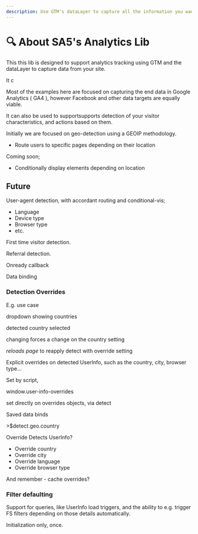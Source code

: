 ```yaml
---
description: Use GTM's dataLayer to capture all the information you want from your site.
---
```


# 🔍 About SA5's Analytics Lib

This this lib is designed to support analytics tracking using GTM and the dataLayer to capture data from your site. &#x20;

It c

Most of the examples here are focused on capturing the end data in Google Analytics ( GA4 ), however Facebook and other data targets are equally viable.

It can also be used to supportsupports detection of your visitor characteristics, and actions based on them.

Initially we are focused on geo-detection using a GEOIP methodology.&#x20;

* Route users to specific pages depending on their location&#x20;

Coming soon;&#x20;

* Conditionally display elements depending on location &#x20;

## Future

User-agent detection, with accordant routing and conditional-vis;

* Language
* Device type
* Browser type
* etc.&#x20;

First time visitor detection.&#x20;

Referral detection.&#x20;

Onready callback&#x20;

Data binding&#x20;



### Detection Overrides

E.g. use case

dropdown showing countries

detected country selected&#x20;

changing forces a change on the country setting

_reloads page_ to reapply detect with override setting&#x20;



Explicit overrides on detected UserInfo, such as the country, city, browser type...&#x20;

Set by script,&#x20;

window.user-info-overrides&#x20;

set directly on overrides objects, via detect&#x20;

Saved data binds&#x20;

\>$detect.geo.country



Override Detects UserInfo?&#x20;

* Override country
* Override city
* Override language
* Override browser type

And remember - cache overrides?&#x20;







### Filter defaulting

Support for queries, like UserInfo load triggers, and the ability to e.g. trigger FS filters depending on those details automatically.&#x20;

Initialization only, once.&#x20;
